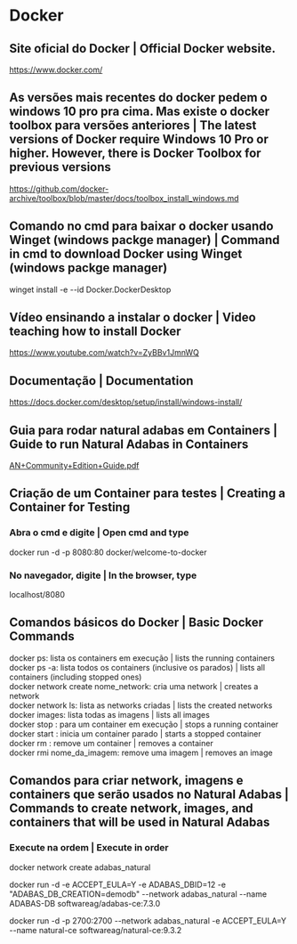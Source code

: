 # Docker

## Site oficial do Docker | Official Docker website.

https://www.docker.com/

## As versões mais recentes do docker pedem o windows 10 pro pra cima. Mas existe o docker toolbox para versões anteriores | The latest versions of Docker require Windows 10 Pro or higher. However, there is Docker Toolbox for previous versions

https://github.com/docker-archive/toolbox/blob/master/docs/toolbox_install_windows.md

## Comando no cmd para baixar o docker usando Winget (windows packge manager) | Command in cmd to download Docker using Winget (windows packge manager)

winget install -e --id Docker.DockerDesktop

## Vídeo ensinando a instalar o docker | Video teaching how to install Docker

https://www.youtube.com/watch?v=ZyBBv1JmnWQ

## Documentação | Documentation

https://docs.docker.com/desktop/setup/install/windows-install/

## Guia para rodar natural adabas em Containers | Guide to run Natural Adabas in Containers

[AN+Community+Edition+Guide.pdf](https://github.com/user-attachments/files/19146284/AN%2BCommunity%2BEdition%2BGuide.pdf)

## Criação de um Container para testes | Creating a Container for Testing

### Abra o cmd e digite | Open cmd and type

docker run -d -p 8080:80 docker/welcome-to-docker

### No navegador, digite | In the browser, type

localhost/8080

## Comandos básicos do Docker | Basic Docker Commands

docker ps: lista os containers em execução | lists the running containers <br>
docker ps -a: lista todos os containers (inclusive os parados) | lists all containers (including stopped ones) <br>
docker network create nome_network: cria uma network | creates a network <br>
docker network ls: lista as networks criadas | lists the created networks <br>
docker images: lista todas as imagens | lists all images <br>
docker stop <id ou nome do container>: para um container em execução | stops a running container <br>
docker start <id ou nome do container>: inicia um container parado | starts a stopped container <br>
docker rm <id ou nome do container>: remove um container | removes a container <br>
docker rmi nome_da_imagem: remove uma imagem | removes an image

## Comandos para criar network, imagens e containers que serão usados no Natural Adabas | Commands to create network, images, and containers that will be used in Natural Adabas

### Execute na ordem | Execute in order

docker network create adabas_natural

docker run -d -e ACCEPT_EULA=Y -e ADABAS_DBID=12 -e "ADABAS_DB_CREATION=demodb" --network adabas_natural --name ADABAS-DB softwareag/adabas-ce:7.3.0

docker run -d -p 2700:2700 --network adabas_natural -e ACCEPT_EULA=Y --name natural-ce softwareag/natural-ce:9.3.2
